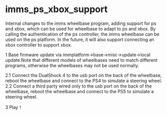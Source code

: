 # imms_ps_xbox_support

Internal changes to the imms wheelbase program, adding support for ps and xbox, which can be used for wheelbase to adapt to ps and xbox.
By calling the authentication of the ps controller, the imms wheelbase can be used on the ps platform.
In the future, it will also support connecting an xbox controller to support xbox.

1 Base firmware update via immplatform->base->misc->update->local update.Note that different models of wheelbases need to match different programs, otherwise the wheelbases may not be used normally.

2.1 Connect the DualShock 4 to the usb port on the back of the wheelbase, reboot the wheelbase and connect to the PS4 to simulate a steering wheel.
2.2 Connect a third party wired only to the usb port on the back of the wheelbase, reboot the wheelbase and connect to the PS5 to simulate a steering wheel.

3 Play！
